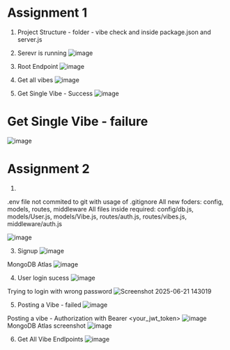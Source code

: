 # Assignment 1
1. Project Structure - folder - vibe check and inside package.json and server.js
2. Serevr is running 
![image](https://github.com/user-attachments/assets/90fc43cd-93d4-4182-aa18-07683ed6d652)

3. Root Endpoint
![image](https://github.com/user-attachments/assets/132ce406-681a-4425-8f83-5bec8c2618a1)

4. Get all vibes
![image](https://github.com/user-attachments/assets/ca3fd28a-e6d3-44aa-a7c9-bdd786fe1d68)

5. Get Single Vibe - Success
![image](https://github.com/user-attachments/assets/6aa0e7bf-26c1-4295-9ef1-6a626f6d2dd6)

# Get Single Vibe - failure
![image](https://github.com/user-attachments/assets/311660ac-6375-45f5-9efc-efd247c1b1b2)

# Assignment 2
1.
.env file not commited to git with usage of .gitignore
All new foders: config, models, routes, middleware
All files inside required: config/db.js, models/User.js, models/Vibe.js, routes/auth.js, routes/vibes.js, middleware/auth.js

![image](https://github.com/user-attachments/assets/c24dbf47-2640-45ff-9159-e6d33297f3e8)

3. Signup
![image](https://github.com/user-attachments/assets/1b739316-ddb6-4d40-a1b2-c1970443e969)

MongoDB Atlas
![image](https://github.com/user-attachments/assets/252c1c8a-194c-4957-b906-408fc9304f30)


4. User login sucess
![image](https://github.com/user-attachments/assets/a3f01172-ebdd-43d9-a32a-6cf88ea6a724)


Trying to login with wrong password
![Screenshot 2025-06-21 143019](https://github.com/user-attachments/assets/c60d5af0-df79-401f-b7f1-23cf1d8294d8)

5. Posting a Vibe - failed
![image](https://github.com/user-attachments/assets/88aac57f-cc42-40f1-95ed-004a23f5e95b)

Posting a vibe - Authorization with Bearer <your_jwt_token>
![image](https://github.com/user-attachments/assets/f62b1608-bd6c-444a-8d82-bda32ad1bda7)
MongoDB Atlas screenshot 
![image](https://github.com/user-attachments/assets/ae88cf73-8fe1-4816-8a1c-f9b28db83ac5)

6. Get All Vibe Endlpoints
![image](https://github.com/user-attachments/assets/daf5006a-af55-439d-bb79-cd1da6b433c2)






